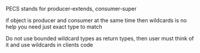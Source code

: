 PECS stands for producer-extends, consumer-super

if object is producer and consumer at the same time then wildcards is no help
you need just exact type to match

Do not use bounded wildcard types as return types, then user must think of it and use wildcards in clients code